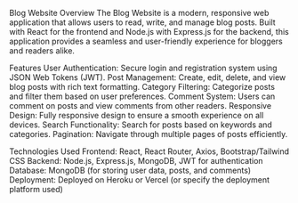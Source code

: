Blog Website
Overview
The Blog Website is a modern, responsive web application that allows users to read, write, and manage blog posts. Built with React for the frontend and Node.js with Express.js for the backend, this application provides a seamless and user-friendly experience for bloggers and readers alike.

Features
User Authentication: Secure login and registration system using JSON Web Tokens (JWT).
Post Management: Create, edit, delete, and view blog posts with rich text formatting.
Category Filtering: Categorize posts and filter them based on user preferences.
Comment System: Users can comment on posts and view comments from other readers.
Responsive Design: Fully responsive design to ensure a smooth experience on all devices.
Search Functionality: Search for posts based on keywords and categories.
Pagination: Navigate through multiple pages of posts efficiently.

Technologies Used
Frontend: React, React Router, Axios, Bootstrap/Tailwind CSS
Backend: Node.js, Express.js, MongoDB, JWT for authentication
Database: MongoDB (for storing user data, posts, and comments)
Deployment: Deployed on Heroku or Vercel (or specify the deployment platform used)
